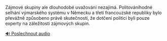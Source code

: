 
Zájmové skupiny ale dlouhodobé uvažování nezajímá. Politováníhodné selhání výmarského systému v Německu a třetí francouzské republiky bylo převážně způsobeno právě skutečností, že dotčení politici byli pouze experty na záležitosti zájmových skupin.

[🔊 Poslechnout audio](/data/7-paragraphs/audio/chapter_169/para_004-Zjmov-skupiny-ale-dlouhodob-uvaovn-nezajm.mp3)
